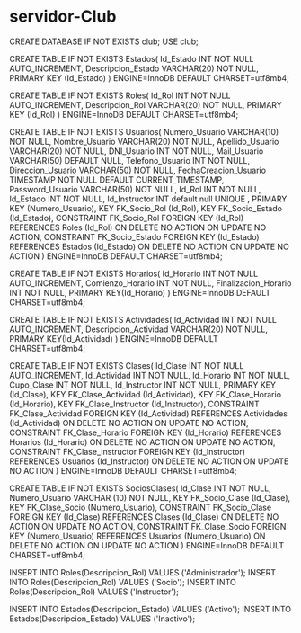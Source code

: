 # servidor-Club

CREATE DATABASE IF NOT EXISTS club;
USE club;

CREATE TABLE IF NOT EXISTS Estados(
Id_Estado INT NOT NULL AUTO_INCREMENT,
Descripcion_Estado VARCHAR(20) NOT NULL,
PRIMARY KEY (Id_Estado)
) ENGINE=InnoDB DEFAULT CHARSET=utf8mb4;

CREATE TABLE IF NOT EXISTS Roles(
Id_Rol INT NOT NULL AUTO_INCREMENT,
Descripcion_Rol VARCHAR(20) NOT NULL,
PRIMARY KEY (Id_Rol)
) ENGINE=InnoDB DEFAULT CHARSET=utf8mb4;

CREATE TABLE IF NOT EXISTS Usuarios(
Numero_Usuario VARCHAR(10) NOT NULL,
Nombre_Usuario VARCHAR(20) NOT NULL,
Apellido_Usuario VARCHAR(20) NOT NULL,
DNI_Usuario INT NOT NULL,
Mail_Usuario VARCHAR(50) DEFAULT NULL,
Telefono_Usuario INT NOT NULL,
Direccion_Usuario VARCHAR(50) NOT NULL,
FechaCreacion_Usuario TIMESTAMP NOT NULL DEFAULT CURRENT_TIMESTAMP,
Password_Usuario VARCHAR(50) NOT NULL,
Id_Rol INT NOT NULL,
Id_Estado INT NOT NULL,
Id_Instructor INT default null UNIQUE ,
PRIMARY KEY (Numero_Usuario),
KEY FK_Socio_Rol (Id_Rol),
KEY FK_Socio_Estado (Id_Estado),
CONSTRAINT FK_Socio_Rol FOREIGN KEY (Id_Rol) REFERENCES Roles (Id_Rol) ON DELETE NO ACTION ON UPDATE NO ACTION,
CONSTRAINT FK_Socio_Estado FOREIGN KEY (Id_Estado) REFERENCES Estados (Id_Estado) ON DELETE NO ACTION ON UPDATE NO ACTION
) ENGINE=InnoDB DEFAULT CHARSET=utf8mb4;

CREATE TABLE IF NOT EXISTS Horarios(
Id_Horario INT NOT NULL AUTO_INCREMENT,
Comienzo_Horario INT NOT NULL,
Finalizacion_Horario INT NOT NULL,
PRIMARY KEY(Id_Horario)
) ENGINE=InnoDB DEFAULT CHARSET=utf8mb4;

CREATE TABLE IF NOT EXISTS Actividades(
Id_Actividad INT NOT NULL AUTO_INCREMENT,
Descripcion_Actividad VARCHAR(20) NOT NULL,
PRIMARY KEY(Id_Actividad)
) ENGINE=InnoDB DEFAULT CHARSET=utf8mb4;

CREATE TABLE IF NOT EXISTS Clases(
Id_Clase INT NOT NULL AUTO_INCREMENT,
Id_Actividad INT NOT NULL,
Id_Horario INT NOT NULL,
Cupo_Clase INT NOT NULL,
Id_Instructor INT NOT NULL,
PRIMARY KEY (Id_Clase),
KEY FK_Clase_Actividad (Id_Actividad),
KEY FK_Clase_Horario (Id_Horario),
KEY FK_Clase_Instructor (Id_Instructor),
CONSTRAINT FK_Clase_Actividad FOREIGN KEY (Id_Actividad) REFERENCES Actividades (Id_Actividad) ON DELETE NO ACTION ON UPDATE NO ACTION,
CONSTRAINT FK_Clase_Horario FOREIGN KEY (Id_Horario) REFERENCES Horarios (Id_Horario) ON DELETE NO ACTION ON UPDATE NO ACTION,
CONSTRAINT FK_Clase_Instructor FOREIGN KEY (Id_Instructor) REFERENCES Usuarios (Id_Instructor) ON DELETE NO ACTION ON UPDATE NO ACTION
) ENGINE=InnoDB DEFAULT CHARSET=utf8mb4;


CREATE TABLE IF NOT EXISTS SociosClases(
Id_Clase INT NOT NULL,
Numero_Usuario VARCHAR (10) NOT NULL,
KEY FK_Socio_Clase (Id_Clase),
KEY FK_Clase_Socio (Numero_Usuario),
CONSTRAINT FK_Socio_Clase FOREIGN KEY (Id_Clase) REFERENCES Clases (Id_Clase) ON DELETE NO ACTION ON UPDATE NO ACTION,
CONSTRAINT FK_Clase_Socio FOREIGN KEY (Numero_Usuario) REFERENCES Usuarios (Numero_Usuario) ON DELETE NO ACTION ON UPDATE NO ACTION
) ENGINE=InnoDB DEFAULT CHARSET=utf8mb4;



INSERT INTO Roles(Descripcion_Rol) VALUES ('Administrador');
INSERT INTO Roles(Descripcion_Rol) VALUES ('Socio');
INSERT INTO Roles(Descripcion_Rol) VALUES ('Instructor');

INSERT INTO Estados(Descripcion_Estado) VALUES ('Activo');
INSERT INTO Estados(Descripcion_Estado) VALUES ('Inactivo');
